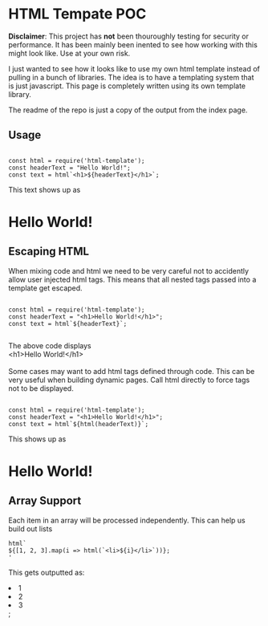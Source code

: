 <h1>HTML Tempate POC</h1>
<p>
<b>Disclaimer</b>: This project has <b>not</b> been thouroughly testing for security or performance.
It has been mainly been inented to see how working with this might look like. 
Use at your own risk.
</p>
<p>
I just wanted to see how it looks like to
use my own html template instead of pulling
in a bunch of libraries. The idea is to have
a templating system that is just javascript.
This page is completely written using its 
own template library.

The readme of the repo is just a copy of the output from 
the index page.
</p>

<h2>Usage</h2>
<pre><code>
const html = require('html-template');
const headerText = "Hello World!";
const text = html`&lt;h1&gt;${headerText}&lt;/h1&gt;`;
</code></pre>

This text shows up as <h1>Hello World!</h1>

<h2>Escaping HTML</h2>
When mixing code and html we need to be very careful not to accidently
allow user injected html tags. This means that all nested tags passed into
a template get escaped.

<pre><code>
const html = require('html-template');
const headerText = "&lt;h1&gt;Hello World!&lt;/h1&gt;";
const text = html`${headerText}`;

</pre></code>

The above code displays
<br>
&lt;h1&gt;Hello World!&lt;/h1&gt;
<br>
<br>
Some cases may want to add html tags defined through code.
This can be very useful when building dynamic pages. 
Call html directly to force tags not to be displayed.

<pre><code>
const html = require('html-template');
const headerText = "&lt;h1&gt;Hello World!&lt;/h1&gt;";
const text = html`${html(headerText)}`;
</code></pre>

This shows up as
<h1>Hello World!</h1>
<h2>Array Support</h2>
Each item in an array will be processed independently. 
This can help us build out lists
<code><pre>
html`
${[1, 2, 3].map(i => html(`&lt;li&gt;${i}&lt;/li&gt;`))};
'
</code></pre>

This gets outputted as:
<li>1</li><li>2</li><li>3</li>;
